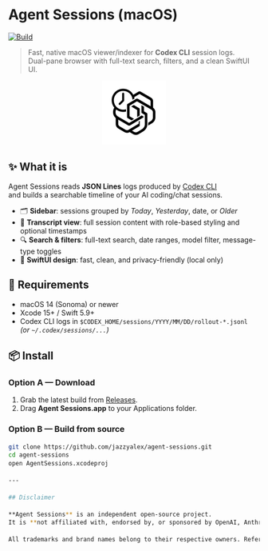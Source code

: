 # Agent Sessions (macOS)

[![Build](https://github.com/jazzyalex/agent-sessions/actions/workflows/ci.yml/badge.svg)](https://github.com/jazzyalex/agent-sessions/actions/workflows/ci.yml)

> Fast, native macOS viewer/indexer for **Codex CLI** session logs.  
> Dual-pane browser with full-text search, filters, and a clean SwiftUI UI.

<div align="center">
  <img src="docs/assets/app-icon-512.png" alt="App Icon" width="128" height="128"/>
</div>


## ✨ What it is
Agent Sessions reads **JSON Lines** logs produced by [Codex CLI](https://github.com/your-codex-cli-link)  
and builds a searchable timeline of your AI coding/chat sessions.

- 🗂 **Sidebar**: sessions grouped by *Today*, *Yesterday*, date, or *Older*  
- 📝 **Transcript view**: full session content with role-based styling and optional timestamps  
- 🔍 **Search & filters**: full-text search, date ranges, model filter, message-type toggles  
- 🎨 **SwiftUI design**: fast, clean, and privacy-friendly (local only)


## 🧰 Requirements
- macOS 14 (Sonoma) or newer
- Xcode 15+ / Swift 5.9+
- Codex CLI logs in `$CODEX_HOME/sessions/YYYY/MM/DD/rollout-*.jsonl`  
  *(or `~/.codex/sessions/...`)*


## 📦 Install

### Option A — Download
1. Grab the latest build from [Releases](https://github.com/jazzyalex/agent-sessions/releases).  
2. Drag **Agent Sessions.app** to your Applications folder.  

### Option B — Build from source
```bash
git clone https://github.com/jazzyalex/agent-sessions.git
cd agent-sessions
open AgentSessions.xcodeproj

---

## Disclaimer

**Agent Sessions** is an independent open-source project.  
It is **not affiliated with, endorsed by, or sponsored by OpenAI, Anthropic, or any of their products or services** (including ChatGPT, Claude, or Codex CLI).  

All trademarks and brand names belong to their respective owners. References to “OpenAI,” “Anthropic,” or “Codex CLI” are made solely for descriptive purposes.
